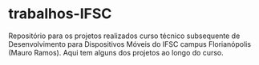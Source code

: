 # trabalhos-IFSC
Repositório para os projetos realizados curso técnico subsequente de Desenvolvimento para Dispositivos Móveis do IFSC campus Florianópolis (Mauro Ramos).
Aqui tem alguns dos projetos ao longo do curso.

